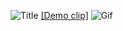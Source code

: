 ![Title](https://github.com/YuliaMenshykh/BasicGameplay/blob/main/Title.png)
[[Demo clip]](https://youtu.be/zUgV31PnFQI)
![Gif](https://github.com/YuliaMenshykh/BasicGameplay/blob/main/BasicGameplay.gif)

